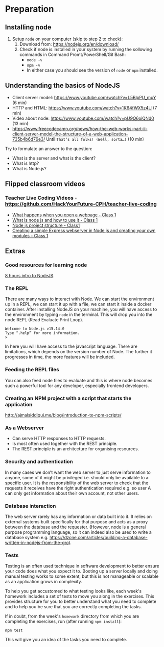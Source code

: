 # Preparation

## Installing node

1. Setup `node` on your computer (skip to step 2 to check):
   1. Download from: https://nodejs.org/en/download/
   2. Check if node is installed in your system by running the sollowing commands in Command Promt/PowerShell/Git Bash:
      - `node -v`
      - `npm -v`
      - In either case you should see the version of `node` or `npm` installed.

## Understanding the basics of NodeJS

- Client server model: https://www.youtube.com/watch?v=L5BlpPU_muY (6 min)
- HTTP and HTML: https://www.youtube.com/watch?v=1K64fWX5z4U (7 min)
- Video about node: https://www.youtube.com/watch?v=pU9Q6oiQNd0 (13 min)
- https://www.freecodecamp.org/news/how-the-web-works-part-ii-client-server-model-the-structure-of-a-web-application-735b4b6d76e3/ Until `That’s all folks! (Well, sorta…)` (10 min)

Try to formulate an answer to the question:

- What is the server and what is the client?
- What is http?
- What is Node.js?

## Flipped classroom videos

### Teacher Live Coding Videos - https://github.com/HackYourFuture-CPH/teacher-live-coding

- [What happens when you open a webpage - Class 1](https://youtu.be/wdj2LrpKSdg)
- [What is node js and how to use it - Class 1](https://youtu.be/gTa5R1PHIiY)
- [Node js project structure - Class1](https://youtu.be/CUY20f-KBxE)
- [Creating a simple Express webserver in Node js and creating your own modules - Class 1](https://youtu.be/R-dl4-VnZYA)

## Extras

### **Good resources for learning node**

[8 hours intro to NodeJS](https://www.youtube.com/watch?v=Oe421EPjeBE)

### **The REPL**

There are many ways to interact with Node. We can start the environment up in a REPL, we can start it up with a file, we can start it inside a docker container.
After installing NodeJS on your machine, you will have access to the environment by typing `node` in the terminal. This will drop you into the node REPL (Read Evaluate Print Loop).

```
Welcome to Node.js v15.14.0
Type “.help” for more information.
>
```

In here you will have access to the javascript language. There are limitations, which depends on the version number of Node. The further it progresses in time, the more features will be included.

### **Feeding the REPL files**

You can also feed node files to evaluate and this is where node becomes such a powerful tool for any developer, especially frontend developers.

### **Creating an NPM project with a script that starts the application**

http://ajmalsiddiqui.me/blog/introduction-to-npm-scripts/

### **As a Webserver**

- Can serve HTTP responses to HTTP requests.
- Is most often used together with the REST principle.
- The REST principle is an architecture for organising resources.

### **Security and authentication**

In many cases we don’t want the web server to just serve information to anyone, some of it might be privileged i.e. should only be available to a specific user. It is the responsibility of the web server to check that the requests it receives have the right authentication required e.g. so user A can only get information about their own account, not other users.

### **Database interaction**

The web server rarely has any information or data built into it. It relies on external systems built specifically for that purpose and acts as a proxy between the database and the requester. (However, node is a general purpose programming language, so it can indeed also be used to write a database system e.g. https://dzone.com/articles/building-a-database-written-in-nodejs-from-the-gro).

### **Tests**

Testing is an often used technique in software development to better ensure your code does what you expect it to. Booting up a server locally and doing manual testing works to some extent, but this is not manageable or scalable as an application grows in complexity.

To help you get accustomed to what testing looks like, each week's homework includes a set of tests to move you along in the exercises. This provides structure for you to better understand what you need to complete and to help you be sure that you are correctly completing the tasks.

If in doubt, from the week's `homework` directory from which you are completing the exercises, run (after running `npm install`):

`npm test`

This will give you an idea of the tasks you need to complete.
